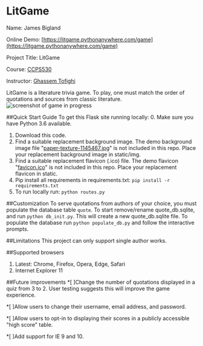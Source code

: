# LitGame

Name: James Bigland

Online Demo: [https://litgame.pythonanywhere.com/game](https://litgame.pythonanywhere.com/game)

Project Title: LitGame

Course:  [CCPS530](https://ce-online.ryerson.ca/ce/calendar/default.aspx?id=5&section=course&mode=course&ccode=CCPS+530)

Instructor: [Ghassem Tofighi](https://ghassem.com/)

LitGame is a literature trivia game. To play, one must match the order of quotations and sources from classic literature.
![screenshot of game in progress](https://ibb.co/x6QPXQF)

##Quick Start Guide
To get this Flask site running locally:
0. Make sure you have Python 3.6 available.
1. Download this code.
2. Find a suitable replacement background image. The demo background image file "[paper-texture-1145467.jpg](https://www.freeimages.com/photo/paper-texture-1145467)" is not included in this repo. Place your replacement background image in static/img.
3. Find a suitable replacement flavicon (.ico) file. The demo flavicon "[favicon.ico](https://www.freefavicon.com/freefavicons/objects/iconinfo/stylized-book-152-171437.html)" is not included in this repo. Place your replacement flavicon in static.
4. Pip install all requirements in requirements.txt: `pip install -r requirements.txt`
5. To run locally run: `python routes.py`

##Customization
To serve quotations from authors of your choice, you must populate the database table `quote`. To start remove/rename quote_db.sqlite, and run `python db_init.py`. This will create a new quote_db.sqlite file. To populate the database run `python populate_db.py` and follow the interactive prompts.

##Limitations
This project can only support single author works.

##Supported browsers
1. Latest: Chrome, Firefox, Opera, Edge, Safari
2. Internet Explorer 11

##Future improvements
*[ ]Change the number of quotations displayed in a quiz from 3 to 2. User testing suggests this will improve the game experience.

*[ ]Allow users to change their username, email address, and password.

*[ ]Allow users to opt-in to displaying their scores in a publicly accessible "high score" table.

*[ ]Add support for IE 9 and 10.
